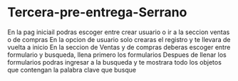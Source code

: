 # Tercera-pre-entrega-Serrano
En la pag iniciail podras escoger entre crear usuario o ir a la seccion ventas o de compras 
En la opcion de usuario solo crearas el registro y te llevara de vuelta a inicio 
En la seccion de Ventas y de compras deberas escoger entre formulario y busqueda, llena primero los formularios 
Despues de llenar los formularios podras ingresar a la busqueda y te mostrara todo los objetos que contengan la palabra clave que busque
